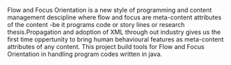 Flow and Focus Orientation is a new style of programming and content management descipline where flow and focus are meta-content attributes of the content -be it programs code or story lines or research thesis.Propagation and adoption of XML through out industry gives us the first time oppertunity to bring human behavioural features as meta-content attributes of any content. This project build tools for Flow and Focus Orientation in handling program codes written in java.